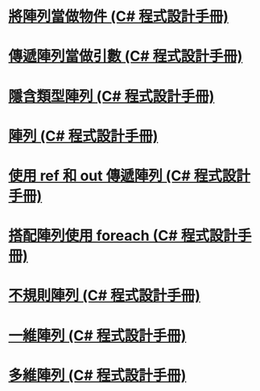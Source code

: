 # [將陣列當做物件 (C# 程式設計手冊)](arrays-as-objects.md)
# [傳遞陣列當做引數 (C# 程式設計手冊)](passing-arrays-as-arguments.md)
# [隱含類型陣列 (C# 程式設計手冊)](implicitly-typed-arrays.md)
# [陣列 (C# 程式設計手冊)](index.md)
# [使用 ref 和 out 傳遞陣列 (C# 程式設計手冊)](passing-arrays-using-ref-and-out.md)
# [搭配陣列使用 foreach (C# 程式設計手冊)](using-foreach-with-arrays.md)
# [不規則陣列 (C# 程式設計手冊)](jagged-arrays.md)
# [一維陣列 (C# 程式設計手冊)](single-dimensional-arrays.md)
# [多維陣列 (C# 程式設計手冊)](multidimensional-arrays.md)
